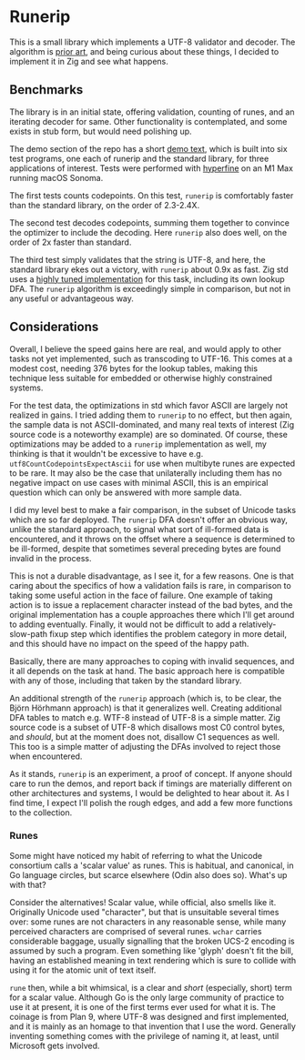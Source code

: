 # Runerip

This is a small library which implements a UTF-8 validator and decoder.  The algorithm is [prior art](https://bjoern.hoehrmann.de/utf-8/decoder/dfa/), and being curious about these things, I decided to implement it in Zig and see what happens.

## Benchmarks

The library is in an initial state, offering validation, counting of runes, and an iterating decoder for same.  Other functionality is contemplated, and some exists in stub form, but would need polishing up.

The demo section of the repo has a short [demo text](demo/utf-8-demo.txt), which is built into six test programs, one each of runerip and the standard library, for three applications of interest.  Tests were performed with [hyperfine](https://github.com/sharkdp/hyperfine) on an M1 Max running macOS Sonoma.

The first tests counts codepoints.  On this test, `runerip` is comfortably faster than the standard library, on the order of 2.3-2.4X.

The second test decodes codepoints, summing them together to convince the optimizer to include the decoding.  Here `runerip` also does well, on the order of 2x faster than standard.

The third test simply validates that the string is UTF-8, and here, the standard library ekes out a victory, with `runerip` about 0.9x as fast.  Zig std uses a [highly tuned implementation](https://ziglang.org/documentation/master/std/#std.unicode.utf8ValidateSliceImpl) for this task, including its own lookup DFA.  The `runerip` algorithm is exceedingly simple in comparison, but not in any useful or advantageous way.

## Considerations

Overall, I believe the speed gains here are real, and would apply to other tasks not yet implemented, such as transcoding to UTF-16.  This comes at a modest cost, needing 376 bytes for the lookup tables, making this technique less suitable for embedded or otherwise highly constrained systems.

For the test data, the optimizations in std which favor ASCII are largely not realized in gains.  I tried adding them to `runerip` to no effect, but then again, the sample data is not ASCII-dominated, and many real texts of interest (Zig source code is a noteworthy example) are so dominated.  Of course, these optimizations may be added to a `runerip` implementation as well, my thinking is that it wouldn't be excessive to have e.g. `utf8CountCodepointsExpectAscii` for use when multibyte runes are expected to be rare.  It may also be the case that unilaterally including them has no negative impact on use cases with minimal ASCII, this is an empirical question which can only be answered with more sample data.

I did my level best to make a fair comparison, in the subset of Unicode tasks which are so far deployed.  The `runerip` DFA doesn't offer an obvious way, unlike the standard approach, to signal what sort of ill-formed data is encountered, and it throws on the offset where a sequence is determined to be ill-formed, despite that sometimes several preceding bytes are found invalid in the process.

This is not a durable disadvantage, as I see it, for a few reasons.  One is that caring about the specifics of how a validation fails is rare, in comparison to taking some useful action in the face of failure.  One example of taking action is to issue a replacement character instead of the bad bytes, and the original implementation has a couple approaches there which I'll get around to adding eventually.  Finally, it would not be difficult to add a relatively-slow-path fixup step which identifies the problem category in more detail, and this should have no impact on the speed of the happy path.

Basically, there are many approaches to coping with invalid sequences, and it all depends on the task at hand.  The basic approach here is compatible with any of those, including that taken by the standard library.

An additional strength of the `runerip` approach (which is, to be clear, the Björn Hörhmann approach) is that it generalizes well.  Creating additional DFA tables to match e.g. WTF-8 instead of UTF-8 is a simple matter.  Zig source code is a subset of UTF-8 which disallows most C0 control bytes, and _should_, but at the moment does not, disallow C1 sequences as well.  This too is a simple matter of adjusting the DFAs involved to reject those when encountered.

As it stands, `runerip` is an experiment, a proof of concept.  If anyone should care to run the demos, and report back if timings are materially different on other architectures and systems, I would be delighted to hear about it.  As I find time, I expect I'll polish the rough edges, and add a few more functions to the collection.

### Runes

Some might have noticed my habit of referring to what the Unicode consortium calls a 'scalar value' as runes.  This is habitual, and canonical, in Go language circles, but scarce elsewhere (Odin also does so).  What's up with that?

Consider the alternatives!  Scalar value, while official, also smells like it.  Originally Unicode used "character", but that is unsuitable several times over: some runes are not characters in any reasonable sense, while many perceived characters are comprised of several runes.  `wchar` carries considerable baggage, usually signalling that the broken UCS-2 encoding is assumed by such a program.  Even something like 'glyph' doesn't fit the bill, having an established meaning in text rendering which is sure to collide with using it for the atomic unit of text itself.

`rune` then, while a bit whimsical, is a clear and _short_ (especially, short) term for a scalar value.  Although Go is the only large community of practice to use it at present, it is one of the first terms ever used for what it is.  The coinage is from Plan 9, where UTF-8 was designed and first implemented, and it is mainly as an homage to that invention that I use the word.  Generally inventing something comes with the privilege of naming it, at least, until Microsoft gets involved.
